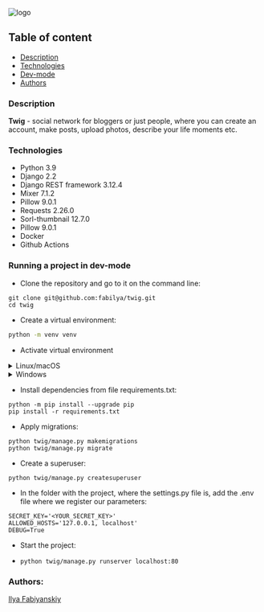 ![logo](https://github.com/fabilya/Fabilya/assets/105780672/f182b1e5-c20d-4d41-ac76-83c0d61bc846)

## Table of content

- [Description](#description)
- [Technologies](#technologies)
- [Dev-mode](#running-a-project-in-dev-mode)
- [Authors](#authors)

### Description

<b>Twig</b> - social network for bloggers or just people, where you can create
an
account,
make posts, upload photos, describe your life moments etc.

### Technologies

- Python 3.9
- Django 2.2
- Django REST framework 3.12.4
- Mixer 7.1.2
- Pillow 9.0.1
- Requests 2.26.0
- Sorl-thumbnail 12.7.0
- Pillow 9.0.1
- Docker
- Github Actions

### Running a project in dev-mode

* Clone the repository and go to it on the command line:

```GitBash
git clone git@github.com:fabilya/twig.git
cd twig
```

* Create a virtual environment:

```Bash
python -m venv venv
```

* Activate virtual environment

<details><summary>Linux/macOS</summary>

```Bash
source venv/bin/activate
```

</details>

<details><summary>Windows</summary>

```Bash
source venv/scripts/activate
```

</details>

* Install dependencies from file requirements.txt:

```
python -m pip install --upgrade pip
pip install -r requirements.txt
```

* Apply migrations:

```
python twig/manage.py makemigrations
python twig/manage.py migrate
```

* Create a superuser:

`python twig/manage.py createsuperuser`

* In the folder with the project, where the settings.py file is, add the .env
  file where we register our parameters:

```dotenv
SECRET_KEY='<YOUR_SECRET_KEY>'
ALLOWED_HOSTS='127.0.0.1, localhost'
DEBUG=True
```

* Start the project:

* `python twig/manage.py runserver localhost:80`

### Authors:

[Ilya Fabiyanskiy](https://github.com/fabilya)



